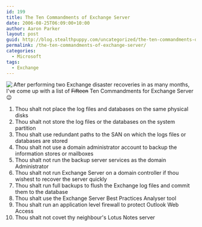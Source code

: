 ```yaml
---
id: 199
title: The Ten Commandments of Exchange Server
date: 2006-08-25T06:09:00+10:00
author: Aaron Parker
layout: post
guid: http://blog.stealthpuppy.com/uncategorized/the-ten-commandments-of-exchange-server
permalink: /the-ten-commandments-of-exchange-server/
categories:
  - Microsoft
tags:
  - Exchange
---
```

<img align="left" src="{{site.baseurl}}.com/media/2006/08/exchange.png" />After performing two Exchange disaster recoveries in as many months, I've come up with a list of <strike>Fifteen</strike> Ten Commandments for Exchange Server 😉</p> 

  1. Thou shalt not place the log files and databases on the same physical disks
  2. Thou shalt not store the log files or the databases on the system partition
  3. Thou shalt use redundant paths to the SAN on which the logs files or databases are stored
  4. Thou shalt not use a domain administrator account to backup the information stores or mailboxes
  5. Thou shalt not run the backup server services as the domain Administrator
  6. Thou shalt not run Exchange Server on a domain controller if thou wishest to recover the server quickly
  7. Thou shalt run full backups to flush the Exchange log files and commit them to the database
  8. Thou shalt use the Exchange Server Best Practices Analyser tool
  9. Thou shalt run an application level firewall to protect Outlook Web Access
 10. Thou shalt not covet thy neighbour's Lotus Notes server